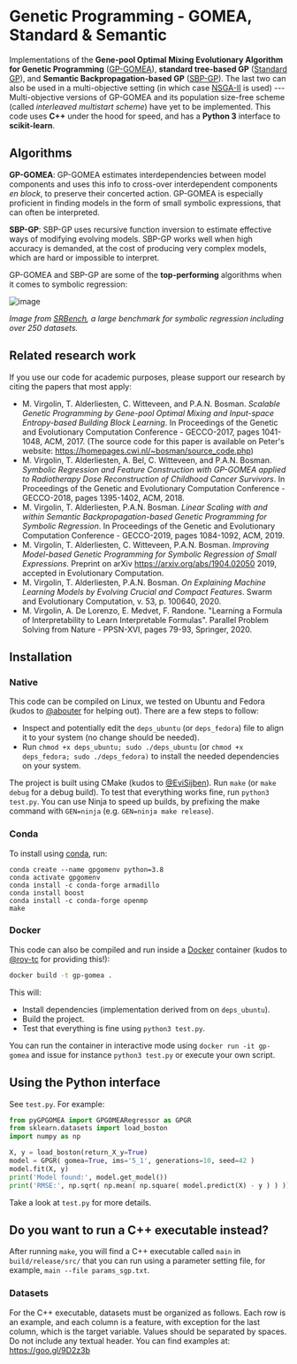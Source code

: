 # Genetic Programming - GOMEA, Standard & Semantic
Implementations of the **Gene-pool Optimal Mixing Evolutionary Algorithm for Genetic Programming** ([GP-GOMEA](https://direct.mit.edu/evco/article-abstract/29/2/211/97362/Improving-Model-Based-Genetic-Programming-for?redirectedFrom=fulltext)), **standard tree-based GP** ([Standard GP](http://www.gp-field-guide.org.uk/)), and **Semantic Backpropagation-based GP** ([SBP-GP](https://ieeexplore.ieee.org/document/6808504)). The last two can also be used in a multi-objective setting (in which case [NSGA-II](https://doi.org/10.1007/3-540-45356-3_83) is used) --- Multi-objective versions of GP-GOMEA and its population size-free scheme (called *interleaved multistart scheme*) have yet to be implemented.
This code uses **C++** under the hood for speed, and has a **Python 3** interface to **scikit-learn**.

## Algorithms
**GP-GOMEA**: GP-GOMEA estimates interdependencies between model components and uses this info to cross-over interdependent components *en block*, to preserve their concerted action. GP-GOMEA is especially proficient in finding models in the form of small symbolic expressions, that can often be interpreted. 

**SBP-GP**: SBP-GP uses recursive function inversion to estimate effective ways of modifying evolving models. SBP-GP works well when high accuracy is demanded, at the cost of producing very complex models, which are hard or impossible to interpret. 


GP-GOMEA and SBP-GP are some of the **top-performing** algorithms when it comes to symbolic regression:

![image](https://user-images.githubusercontent.com/5921746/121817988-cb178e00-cc84-11eb-8360-713c875c5b4a.png)

*Image from [SRBench](https://github.com/EpistasisLab/srbench/tree/master/postprocessing), a large benchmark for symbolic regression including over 250 datasets.*



## Related research work
If you use our code for academic purposes, please support our research by citing the papers that most apply:
* M. Virgolin, T. Alderliesten, C. Witteveen, and P.A.N. Bosman. *Scalable Genetic Programming by Gene-pool Optimal Mixing and Input-space Entropy-based Building Block Learning*. In Proceedings of the Genetic and Evolutionary Computation Conference - GECCO-2017, pages 1041-1048, ACM, 2017. (The source code for this paper is available on Peter's website: https://homepages.cwi.nl/~bosman/source_code.php)
* M. Virgolin, T. Alderliesten, A. Bel, C. Witteveen, and P.A.N. Bosman. *Symbolic Regression and Feature Construction with GP-GOMEA applied to Radiotherapy Dose Reconstruction of Childhood Cancer Survivors*. In Proceedings of the Genetic and Evolutionary Computation Conference - GECCO-2018, pages 1395-1402, ACM, 2018.
* M. Virgolin, T. Alderliesten, P.A.N. Bosman. *Linear Scaling with and within Semantic Backpropagation-based Genetic Programming for Symbolic Regression*.  In Proceedings of the Genetic and Evolutionary Computation Conference - GECCO-2019, pages 1084-1092, ACM, 2019.
* M. Virgolin, T. Alderliesten, C. Witteveen, P.A.N. Bosman. *Improving Model-based Genetic Programming for Symbolic Regression of Small Expressions*. Preprint on arXiv https://arxiv.org/abs/1904.02050 2019, accepted in Evolutionary Computation.
* M. Virgolin, T. Alderliesten, P.A.N. Bosman. *On Explaining Machine Learning Models by Evolving Crucial and Compact Features*. Swarm and Evolutionary Computation, v. 53, p. 100640, 2020.
* M. Virgolin, A. De Lorenzo, E. Medvet, F. Randone. "Learning a Formula of Interpretability to Learn Interpretable Formulas". Parallel Problem Solving from Nature - PPSN-XVI, pages 79-93, Springer, 2020.

## Installation

### Native
This code can be compiled on Linux, we tested on Ubuntu and Fedora (kudos to [@abouter](https://github.com/abouter) for helping out).
There are a few steps to follow:
* Inspect and potentially edit the `deps_ubuntu` (or `deps_fedora`) file to align it to your system (no change should be needed). 
* Run `chmod +x deps_ubuntu; sudo ./deps_ubuntu` (or `chmod +x deps_fedora; sudo ./deps_fedora)` to install the needed dependencies on your system.

The project is built using CMake (kudos to [@EviSijben](https://github.com/EviSijben)). Run `make` (or `make debug` for a debug build). To test that everything works fine, run `python3 test.py`. You can use Ninja to speed up builds, by prefixing the make command with `GEN=ninja` (e.g. `GEN=ninja make release`).

### Conda
To install using [conda](https://www.anaconda.com/), run:
```
conda create --name gpgomenv python=3.8
conda activate gpgomenv
conda install -c conda-forge armadillo
conda install boost 
conda install -c conda-forge openmp
make
```

### Docker
This code can also be compiled and run inside a [Docker](https://www.docker.com/why-docker) container (kudos to [@roy-tc](https://github.com/roy-tc) for providing this!):

```bash
docker build -t gp-gomea .
```

This will:
* Install dependencies (implementation derived from on `deps_ubuntu`).
* Build the project.
* Test that everything is fine using `python3 test.py`.

You can run the container in interactive mode using `docker run -it gp-gomea` and issue for instance `python3 test.py` or execute your own script.

## Using the Python interface
See `test.py`. 
For example:
```python
from pyGPGOMEA import GPGOMEARegressor as GPGR
from sklearn.datasets import load_boston
import numpy as np

X, y = load_boston(return_X_y=True)
model = GPGR( gomea=True, ims='5_1', generations=10, seed=42 )
model.fit(X, y)
print('Model found:', model.get_model())
print('RMSE:', np.sqrt( np.mean( np.square( model.predict(X) - y ) ) ))
```
Take a look at `test.py` for more details.

## Do you want to run a C++ executable instead?
After running `make`, you will find a C++ executable called `main` in `build/release/src/` that you can run using a parameter setting file, for example, `main --file params_sgp.txt`.

### Datasets
For the C++ executable, datasets must be organized as follows. Each row is an example, and each column is a feature, with exception for the last column, which is the target variable. Values should be separated by spaces. Do not include any textual header.
You can find examples at: https://goo.gl/9D2z3b 
